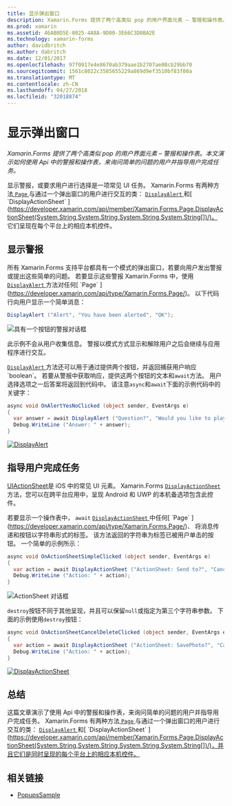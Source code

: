 ```yaml
---
title: 显示弹出窗口
description: Xamarin.Forms 提供了两个高类似 pop 的用户界面元素 – 警报和操作表。 本文演示如何使用 Api 中的警报和操作表，来询问简单的问题的用户并指导用户完成任务。
ms.prod: xamarin
ms.assetid: 46AB0D5E-0025-4A8A-9D00-3E66C3D0BA2E
ms.technology: xamarin-forms
author: davidbritch
ms.author: dabritch
ms.date: 12/01/2017
ms.openlocfilehash: 97f0917e4e8670ab379aae1b2707ae08cb29bb70
ms.sourcegitcommit: 1561c8022c3585655229a869d9ef3510bf83f00a
ms.translationtype: MT
ms.contentlocale: zh-CN
ms.lasthandoff: 04/27/2018
ms.locfileid: "32018874"
---
```

# <a name="displaying-pop-ups"></a>显示弹出窗口

_Xamarin.Forms 提供了两个高类似 pop 的用户界面元素 – 警报和操作表。本文演示如何使用 Api 中的警报和操作表，来询问简单的问题的用户并指导用户完成任务。_

显示警报，或要求用户进行选择是一项常见 UI 任务。 Xamarin.Forms 有两种方法[ `Page` ](https://developer.xamarin.com/api/type/Xamarin.Forms.Page/)与通过一个弹出窗口的用户进行交互的类： [ `DisplayAlert` ](https://developer.xamarin.com/api/member/Xamarin.Forms.Page.DisplayAlert(System.String,System.String,System.String)/)和[ `DisplayActionSheet` ](https://developer.xamarin.com/api/member/Xamarin.Forms.Page.DisplayActionSheet(System.String,System.String,System.String,System.String[])/)。 它们呈现在每个平台上的相应本机控件。

## <a name="displaying-an-alert"></a>显示警报

所有 Xamarin.Forms 支持平台都具有一个模式的弹出窗口，若要向用户发出警报或提出这些简单的问题。 若要显示这些警报 Xamarin.Forms 中，使用[ `DisplayAlert` ](https://developer.xamarin.com/api/member/Xamarin.Forms.Page.DisplayAlert(System.String,System.String,System.String)/)方法对任何[ `Page` ](https://developer.xamarin.com/api/type/Xamarin.Forms.Page/)。 以下代码行向用户显示一个简单消息：

```csharp
DisplayAlert ("Alert", "You have been alerted", "OK");
```

![](pop-ups-images/alert.png "具有一个按钮的警报对话框")

此示例不会从用户收集信息。 警报以模式方式显示和解除用户之后会继续与应用程序进行交互。

[ `DisplayAlert` ](https://developer.xamarin.com/api/member/Xamarin.Forms.Page.DisplayAlert(System.String,System.String,System.String)/)方法还可以用于通过提供两个按钮，并返回捕获用户响应`boolean`。 若要从警报中获取响应，提供这两个按钮的文本和`await`方法。 用户选择选项之一后答案将返回到代码中。 请注意`async`和`await`下面的示例代码中的关键字：

```csharp
async void OnAlertYesNoClicked (object sender, EventArgs e)
{
  var answer = await DisplayAlert ("Question?", "Would you like to play a game", "Yes", "No");
  Debug.WriteLine ("Answer: " + answer);
}
```

[![DisplayAlert](pop-ups-images/alert2-sml.png "警报具有两个按钮的对话框")](pop-ups-images/alert2.png#lightbox "警报具有两个按钮的对话框")

## <a name="guiding-users-through-tasks"></a>指导用户完成任务

[UIActionSheet](https://developer.apple.com/library/ios/documentation/uikit/reference/uiactionsheet_class/Reference/Reference.html)是 iOS 中的常见 UI 元素。 Xamarin.Forms [ `DisplayActionSheet` ](https://developer.xamarin.com/api/member/Xamarin.Forms.Page.DisplayActionSheet(System.String,System.String,System.String,System.String[])/)方法，您可以在跨平台应用中，呈现 Android 和 UWP 的本机备选项包含此控件。

若要显示一个操作表中， `await` [ `DisplayActionSheet` ](https://developer.xamarin.com/api/member/Xamarin.Forms.Page.DisplayActionSheet(System.String,System.String,System.String,System.String[])/)中任何[ `Page` ](https://developer.xamarin.com/api/type/Xamarin.Forms.Page/)、 将消息传递和按钮以字符串形式的标签。 该方法返回的字符串为标签已被用户单击的按钮。 一个简单的示例所示：

```csharp
async void OnActionSheetSimpleClicked (object sender, EventArgs e)
{
  var action = await DisplayActionSheet ("ActionSheet: Send to?", "Cancel", null, "Email", "Twitter", "Facebook");
  Debug.WriteLine ("Action: " + action);
}
```

![](pop-ups-images/action.png "ActionSheet 对话框")

`destroy`按钮不同于其他呈现，并且可以保留`null`或指定为第三个字符串参数。 下面的示例使用`destroy`按钮：

```csharp
async void OnActionSheetCancelDeleteClicked (object sender, EventArgs e)
{
  var action = await DisplayActionSheet ("ActionSheet: SavePhoto?", "Cancel", "Delete", "Photo Roll", "Email");
  Debug.WriteLine ("Action: " + action);
}
```

[![DisplayActionSheet](pop-ups-images/action2-sml.png "与破坏按钮的操作表对话框")](pop-ups-images/action2.png#lightbox "与破坏按钮的操作表对话框")

## <a name="summary"></a>总结

这篇文章演示了使用 Api 中的警报和操作表，来询问简单的问题的用户并指导用户完成任务。 Xamarin.Forms 有两种方法[ `Page` ](https://developer.xamarin.com/api/type/Xamarin.Forms.Page/)与通过一个弹出窗口的用户进行交互的类： [ `DisplayAlert` ](https://developer.xamarin.com/api/member/Xamarin.Forms.Page.DisplayAlert(System.String,System.String,System.String)/)和[ `DisplayActionSheet` ](https://developer.xamarin.com/api/member/Xamarin.Forms.Page.DisplayActionSheet(System.String,System.String,System.String,System.String[])/)，并且它们是同时呈现的每个平台上的相应本机控件。



## <a name="related-links"></a>相关链接

- [PopupsSample](https://developer.xamarin.com/samples/xamarin-forms/Navigation/Pop-ups/)

